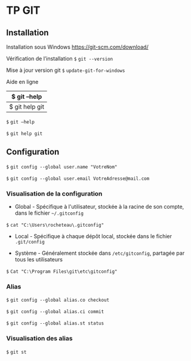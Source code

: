 # TP GIT

## Installation

Installation sous Windows   https://git-scm.com/download/
 
Vérification de l’installation
`$` `git --version`

Mise à jour version git
`$`  `update-git-for-windows`


Aide en ligne

|$ git –help|
|----------------|
|$ git help git|


`$`  `git –help`

`$`  `git help git`


## Configuration

`$` `git config --global user.name "VotreNom"`

`$` `git config --global user.email VotreAdresse@mail.com`

### Visualisation de la configuration 
- Global - Spécifique à l'utilisateur, stockée à la racine de son compte, dans le fichier `~/.gitconfig`

`$`  `cat "C:\Users\rocheteau\.gitconfig"`

- Local - Spécifique à chaque dépôt local, stockée dans le fichier `.git/config`


- Système - Généralement stockée dans `/etc/gitconfig`, partagée par tous les utilisateurs

`$`  `Cat "C:\Program Files\git\etc\gitconfig" `

### Alias
`$`  `git config --global alias.co checkout`

`$`  `git config --global alias.ci commit`

`$`  `git config --global alias.st status`

### Visualisation des alias
`$`  `git st`
